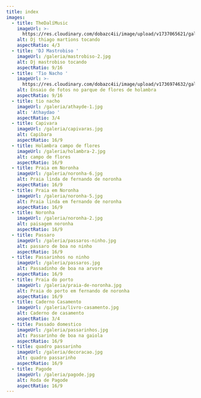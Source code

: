```yaml
---
title: index
images:
  - title: TheDalíMusic
    imageUrl: >-
      https://res.cloudinary.com/dobazc4ii/image/upload/v1737065621/galeria/IMG_2675_zccpto.jpg
    alt: Dj thiago martions tocando
    aspectRatio: 4/3
  - title: 'DJ Mastrobiso '
    imageUrl: /galeria/mastrobiso-2.jpg
    alt: Dj mastrobiso tocando
    aspectRatio: 9/16
  - title: 'Tio Nacho '
    imageUrl: >-
      https://res.cloudinary.com/dobazc4ii/image/upload/v1736974632/galeria/bgb6sw99egwrfuwfl7ma.jpg
    alt: Ensaio de fotos no parque de flores de holambra
    aspectRatio: 9/16
  - title: tio nacho
    imageUrl: /galeria/athayde-1.jpg
    alt: 'Athaydao '
    aspectRatio: 3/4
  - title: Capivara
    imageUrl: /galeria/capivaras.jpg
    alt: Capibara
    aspectRatio: 16/9
  - title: Holambra campo de flores
    imageUrl: /galeria/holambra-2.jpg
    alt: campo de flores
    aspectRatio: 16/9
  - title: Praia em Noronha
    imageUrl: /galeria/noronha-6.jpg
    alt: Praia linda de fernando de noronha
    aspectRatio: 16/9
  - title: Praia em Noronha
    imageUrl: /galeria/noronha-5.jpg
    alt: Praia linda em fernando de noronha
    aspectRatio: 16/9
  - title: Noronha
    imageUrl: /galeria/noronha-2.jpg
    alt: paisagem noronha
    aspectRatio: 16/9
  - title: Passaro
    imageUrl: /galeria/passaros-ninho.jpg
    alt: passaro de boa no ninho
    aspectRatio: 16/9
  - title: Passarinhos no ninho
    imageUrl: /galeria/passaros.jpg
    alt: Passadinho de boa na arvore
    aspectRatio: 16/9
  - title: Praia do porto
    imageUrl: /galeria/praia-de-noronha.jpg
    alt: Praia do porto em fernando de noronha
    aspectRatio: 16/9
  - title: Caderno Casamento
    imageUrl: /galeria/livro-casamento.jpg
    alt: Caderno de casamento
    aspectRatio: 3/4
  - title: Passado domestico
    imageUrl: /galeria/passarinhos.jpg
    alt: Passarinho de boa na gaiola
    aspectRatio: 16/9
  - title: quadro passarinho
    imageUrl: /galeria/decoracao.jpg
    alt: quadro passarinho
    aspectRatio: 16/9
  - title: Pagode
    imageUrl: /galeria/pagode.jpg
    alt: Roda de Pagode
    aspectRatio: 16/9
---
```


